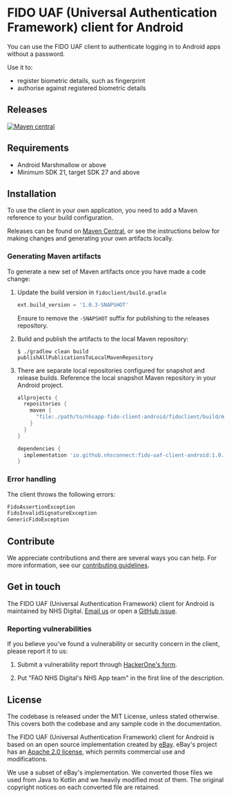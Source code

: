# FIDO UAF (Universal Authentication Framework) client for Android

You can use the FIDO UAF client to authenticate logging in to Android apps without a password.

Use it to:

* register biometric details, such as fingerprint
* authorise against registered biometric details

## Releases

[![Maven central](https://img.shields.io/maven-central/v/io.github.nhsconnect/fido-uaf-client-android?style=flat-square)](https://mvnrepository.com/artifact/io.github.nhsconnect/fido-uaf-client-android)

## Requirements

* Android Marshmallow or above
* Minimum SDK 21, target SDK 27 and above

## Installation

To use the client in your own application, you need to add a Maven reference to your build configuration.

Releases can be found on [Maven Central](https://mvnrepository.com/artifact/io.github.nhsconnect/fido-uaf-client-android), or see the instructions below for making changes and generating your own artifacts locally.

### Generating Maven artifacts

To generate a new set of Maven artifacts once you have made a code change:

1. Update the build version in `fidoclient/build.gradle`

    ```groovy
    ext.build_version = '1.0.3-SNAPSHOT'
    ```
    Ensure to remove the `-SNAPSHOT` suffix for publishing to the releases repository.

2. Build and publish the artifacts to the local Maven repository:

    ```console
    $ ./gradlew clean build publishAllPublicationsToLocalMavenRepository
    ```

3. There are separate local repositories configured for snapshot and release builds. Reference the local snapshot Maven repository in your Android project.

    ```groovy
    allprojects {
      repositories {
        maven {
          "file:./path/to/nhsapp-fido-client-android/fidoclient/build/maven/snapshots"
        }
      }
    }

    dependencies {
      implementation 'io.github.nhsconnect:fido-uaf-client-android:1.0.3-SNAPSHOT'
    }
    ```

### Error handling

The client throws the following errors:

```java
FidoAssertionException
FidoInvalidSignatureException
GenericFidoException
```

## Contribute

We appreciate contributions and there are several ways you can help. For more information, see our [contributing guidelines](/CONTRIBUTING.md).

## Get in touch

The FIDO UAF (Universal Authentication Framework) client for Android is maintained by NHS Digital. [Email us](mailto:nhsapp@nhs.net) or open a [GitHub issue](https://github.com/nhsconnect/nhsapp-fido-client-android/issues/new).

### Reporting vulnerabilities
If you believe you've found a vulnerability or security concern in the client, please report it to us:

1. Submit a vulnerability report through [HackerOne's form](https://hackerone.com/2e6793b1-d580-4172-9ba3-04c98cdfb478/embedded_submissions/new).

2. Put "FAO NHS Digital's NHS App team" in the first line of the description.

## License

The codebase is released under the MIT License, unless stated otherwise. This covers both the codebase and any sample code in the documentation.

The FIDO UAF (Universal Authentication Framework) client for Android is based on an open source implementation created by [eBay](https://github.com/eBay/UAF). eBay's project has an [Apache 2.0 license](https://github.com/eBay/UAF/blob/master/LICENSE), which permits commercial use and modifications.

We use a subset of eBay's implementation. We converted those files we used from Java to Kotlin and we heavily modified most of them. The original copyright notices on each converted file are retained.
